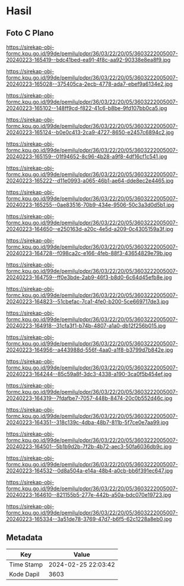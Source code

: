 # Hasil

## Foto C Plano

https://sirekap-obj-formc.kpu.go.id/99de/pemilu/pdpr/36/03/22/20/05/3603222005007-20240223-165419--bdc41bed-ea91-4f8c-aa92-90338e8ea8f9.jpg

https://sirekap-obj-formc.kpu.go.id/99de/pemilu/pdpr/36/03/22/20/05/3603222005007-20240223-165028--375405ca-2ecb-4778-ada7-ebef9a6134e2.jpg

https://sirekap-obj-formc.kpu.go.id/99de/pemilu/pdpr/36/03/22/20/05/3603222005007-20240223-165102--148ff9cd-f822-41c6-b8be-9fd107bb0ca5.jpg

https://sirekap-obj-formc.kpu.go.id/99de/pemilu/pdpr/36/03/22/20/05/3603222005007-20240223-165124--b0e0c413-2ca9-4727-8650-e2457c6894c2.jpg

https://sirekap-obj-formc.kpu.go.id/99de/pemilu/pdpr/36/03/22/20/05/3603222005007-20240223-165159--01f94652-8c96-4b28-a9f8-4df16cf1c541.jpg

https://sirekap-obj-formc.kpu.go.id/99de/pemilu/pdpr/36/03/22/20/05/3603222005007-20240223-165222--d11e0993-a065-46b1-ae64-dde8ec2e4465.jpg

https://sirekap-obj-formc.kpu.go.id/99de/pemilu/pdpr/36/03/22/20/05/3603222005007-20240223-165255--0ae83516-70b9-434e-9506-50c3a3d0d5b1.jpg

https://sirekap-obj-formc.kpu.go.id/99de/pemilu/pdpr/36/03/22/20/05/3603222005007-20240223-164650--e250163d-a20c-4e5d-a209-0c4305159a3f.jpg

https://sirekap-obj-formc.kpu.go.id/99de/pemilu/pdpr/36/03/22/20/05/3603222005007-20240223-164728--f098ca2c-e166-4feb-88f3-43654829e79b.jpg

https://sirekap-obj-formc.kpu.go.id/99de/pemilu/pdpr/36/03/22/20/05/3603222005007-20240223-164759--ff0e3bde-2ab9-46f3-b8d0-6c64d45efb8e.jpg

https://sirekap-obj-formc.kpu.go.id/99de/pemilu/pdpr/36/03/22/20/05/3603222005007-20240223-164823--51cbefac-7ca1-4fe0-b200-5ce669717de3.jpg

https://sirekap-obj-formc.kpu.go.id/99de/pemilu/pdpr/36/03/22/20/05/3603222005007-20240223-164918--31cfa3f1-b74b-4807-a1a0-db12f256b015.jpg

https://sirekap-obj-formc.kpu.go.id/99de/pemilu/pdpr/36/03/22/20/05/3603222005007-20240223-164956--a443988d-556f-4aa0-a1f8-b3799d7b842e.jpg

https://sirekap-obj-formc.kpu.go.id/99de/pemilu/pdpr/36/03/22/20/05/3603222005007-20240223-164244--85c59a8f-3dc3-4338-a190-3ca0f5b454ef.jpg

https://sirekap-obj-formc.kpu.go.id/99de/pemilu/pdpr/36/03/22/20/05/3603222005007-20240223-164319--7fdafbe7-7057-448b-8474-20c0b552d46c.jpg

https://sirekap-obj-formc.kpu.go.id/99de/pemilu/pdpr/36/03/22/20/05/3603222005007-20240223-164351--318c139c-4dba-48b7-811b-5f7ce0e7aa99.jpg

https://sirekap-obj-formc.kpu.go.id/99de/pemilu/pdpr/36/03/22/20/05/3603222005007-20240223-164501--5b1b9d2b-7f2b-4b72-aec3-50fa6036db9c.jpg

https://sirekap-obj-formc.kpu.go.id/99de/pemilu/pdpr/36/03/22/20/05/3603222005007-20240223-164532--0d8a504a-e14a-48b4-a0cb-bb6f391ec647.jpg

https://sirekap-obj-formc.kpu.go.id/99de/pemilu/pdpr/36/03/22/20/05/3603222005007-20240223-164610--821155b5-277e-442b-a50a-bdc070e19723.jpg

https://sirekap-obj-formc.kpu.go.id/99de/pemilu/pdpr/36/03/22/20/05/3603222005007-20240223-165334--3a51de78-3769-47d7-b6f5-62c1228a8eb0.jpg


## Metadata

| Key        | Value               |
| ---------- | ------------------- |
| Time Stamp | 2024-02-25 22:03:42 |
| Kode Dapil | 3603                |



